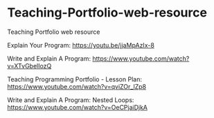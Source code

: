# Teaching-Portfolio-web-resource
Teaching Portfolio web resource

Explain Your Program: https://youtu.be/jjaMpAzIx-8

Write and Explain A Program: https://www.youtube.com/watch?v=XTvGbelIozQ

Teaching Programming Portfolio - Lesson Plan: https://www.youtube.com/watch?v=qviZOr_lZp8

Write and Explain A Program: Nested Loops: https://www.youtube.com/watch?v=OeCPjaiDjkA


